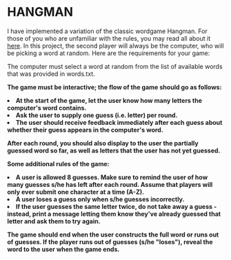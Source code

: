 # HANGMAN 
I have implemented a variation of the classic wordgame Hangman. 
For those of you who are unfamiliar with the rules, you may read all about it <a href=https://en.wikipedia.org/wiki/Hangman_(game)>here</a>. In this project, the second player will always be the computer, who will be picking a word at random.
Here are the requirements for your game:

The computer must select a word at random from the list of available words that was provided in words.txt.

<b>The game must be interactive; the flow of the game should go as follows:<b>

<li>At the start of the game, let the user know how many letters the computer's word contains.

<li>Ask the user to supply one guess (i.e. letter) per round.

<li>The user should receive feedback immediately after each guess about whether their guess appears in the computer's word.

After each round, you should also display to the user the partially guessed word so far, as well as letters that the user has not yet guessed.

<b>Some additional rules of the game:<b>
<li>A user is allowed 8 guesses. Make sure to remind the user of how many guesses s/he has left after each round. Assume that players will only ever submit one character at a time (A-Z).

<li>A user loses a guess only when s/he guesses incorrectly.

<li>If the user guesses the same letter twice, do not take away a guess - instead, print a message letting them know they've already guessed that letter and ask them to try again.

The game should end when the user constructs the full word or runs out of guesses. If the player runs out of guesses (s/he "loses"), reveal the word to the user when the game ends.
